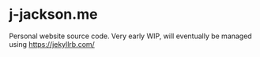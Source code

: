 # j-jackson.me
Personal website source code.
Very early WIP, will eventually be managed using https://jekyllrb.com/
